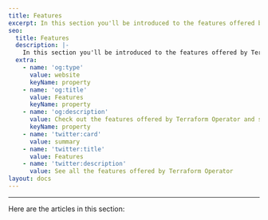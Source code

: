```yaml
---
title: Features
excerpt: In this section you'll be introduced to the features offered by Terraform Operator.
seo:
  title: Features
  description: |-
    In this section you'll be introduced to the features offered by Terraform Operator.
  extra:
    - name: 'og:type'
      value: website
      keyName: property
    - name: 'og:title'
      value: Features
      keyName: property
    - name: 'og:description'
      value: Check out the features offered by Terraform Operator and some examples of how to use them.
      keyName: property
    - name: 'twitter:card'
      value: summary
    - name: 'twitter:title'
      value: Features
    - name: 'twitter:description'
      value: See all the features offered by Terraform Operator
layout: docs
---
```



***

Here are the articles in this section:

